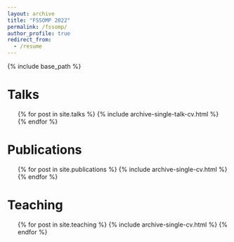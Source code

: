 ```yaml
---
layout: archive
title: "FSSOMP 2022"
permalink: /fssomp/
author_profile: true
redirect_from:
  - /resume
---
```


{% include base_path %}

Talks
======
  <ul>{% for post in site.talks %}
    {% include archive-single-talk-cv.html %}
  {% endfor %}</ul>
  
Publications
======
  <ul>{% for post in site.publications %}
    {% include archive-single-cv.html %}
  {% endfor %}</ul>
   
Teaching
======
  <ul>{% for post in site.teaching %}
    {% include archive-single-cv.html %}
  {% endfor %}</ul>
